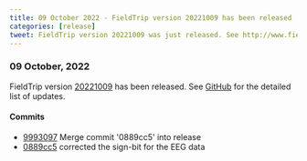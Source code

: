 ```yaml
---
title: 09 October 2022 - FieldTrip version 20221009 has been released
categories: [release]
tweet: FieldTrip version 20221009 was just released. See http://www.fieldtriptoolbox.org/#09-october-2022
---
```


### 09 October, 2022

FieldTrip version [20221009](http://github.com/fieldtrip/fieldtrip/releases/tag/20221009) has been released.
See [GitHub](https://github.com/fieldtrip/fieldtrip/compare/20221008...20221009) for the detailed list of updates.

#### Commits

- [9993097](http://github.com/fieldtrip/fieldtrip/commit/9993097) Merge commit '0889cc5' into release
- [0889cc5](http://github.com/fieldtrip/fieldtrip/commit/0889cc5) corrected the sign-bit for the EEG data

